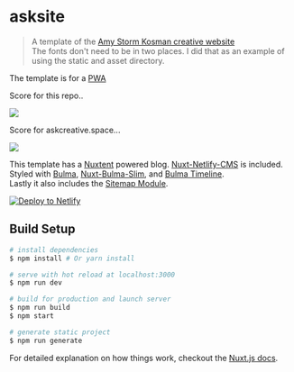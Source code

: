 # asksite

>A template of the [Amy Storm Kosman creative website](https://www.askcreative.space)  
The fonts don't need to be in two places. I did that as an example of using the static and asset directory.

The template is for a [PWA](https://github.com/nuxt-community/pwa-module) 

Score for this repo..  

![](https://competent-poitras-41420e.netlify.com/asksitepwa05-10-18.png)

Score for askcreative.space...

![](https://competent-poitras-41420e.netlify.com/askcreativepwa2018-05-10.png)  

This template has a [Nuxtent](https://github.com/nuxt-community/nuxtent-module) powered blog. [Nuxt-Netlify-CMS](https://github.com/medfreeman/nuxt-netlify-cms-module) is included.  
Styled with [Bulma](https://bulma.io/), [Nuxt-Bulma-Slim](https://github.com/mustardamus/nuxt-bulma-slim), and [Bulma Timeline](https://github.com/Wikiki/bulma-timeline).  
Lastly it also includes the [Sitemap Module](https://github.com/nuxt-community/sitemap-module).  

<!-- Markdown snippet -->
[![Deploy to Netlify](https://www.netlify.com/img/deploy/button.svg)](https://app.netlify.com/start/deploy?repository=https://github.com/askcreative/asksite)

## Build Setup

``` bash
# install dependencies
$ npm install # Or yarn install

# serve with hot reload at localhost:3000
$ npm run dev

# build for production and launch server
$ npm run build
$ npm start

# generate static project
$ npm run generate
```

For detailed explanation on how things work, checkout the [Nuxt.js docs](https://github.com/nuxt/nuxt.js).
